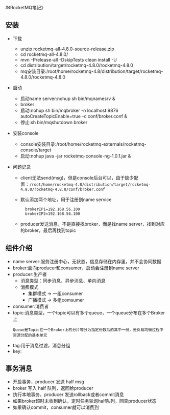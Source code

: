 #《RocketMQ笔记》

## 安装
  * 下载
  
    * unzip rocketmq-all-4.8.0-source-release.zip
    * cd rocketmq-all-4.8.0/
    * mvn -Prelease-all -DskipTests clean install -U
    * cd distribution/target/rocketmq-4.8.0/rocketmq-4.8.0
    * mq安装目录:/root/home/rocketmq-4.8/distribution/target/rocketmq-4.8.0/rocketmq-4.8.0

  * 启动
    * 启动name server:nohup sh bin/mqnamesrv &
    * broker
    * 启动:nohup sh bin/mqbroker -n localhost:9876 autoCreateTopicEnable=true -c conf/broker.conf &
    * 停止:sh bin/mqshutdown broker

  * 安装console
    * console安装目录:/root/home/rocketmq-externals/rocketmq-console/target
    * 启动:nohup java -jar rocketmq-console-ng-1.0.1.jar &

  * 问题记录
    * client无法send(msg)，但是console后台可以，由于缺少配置：`/root/home/rocketmq-4.8/distribution/target/rocketmq-4.8.0/rocketmq-4.8.0/conf/broker.conf`
    * 默认添加两个地址，用于注册到name service
    
      ```
        brokerIP1=192.168.56.100
        brokerIP2=192.168.56.100
      ```
                                        
    * producer发送消息，不是直接找broker，而是找name server，找到对应的broker，最后再找到topic
    
## 组件介绍

  * name server:服务注册中心，无状态，信息存储在内存里，并不会协同数据
  * broker:面向producer和consumer，启动会注册到name server
  * producer:生产者
    * 消息类型：同步消息、异步消息、单向消息
    * 消费模式
      * 集群模式 -> 一组consumer
      * 广播模式 -> 多组comsumer
  * consumer:消费者
  * topic:消息类型，一个topic可以有多个queue，一个queue分布在多个Broker上
      ```
      Queue是Topic在一个Broker上的分片等分为指定份数后的其中一份，是负载均衡过程中资源分配的基本单元
      ```
  * tag:用于消息过滤，消息分组
  * key:
  
## 事务消息
  * 开启事务，producer 发送 half msg
  * broker 写入 half 队列，返回给producer
  * 执行本地事务，producer 发送rollback或者commit消息
  * 如果broker超时未收到确认，定时任务轮询half队列，回查producer状态
  * 如果确认commit，consumer就可以消费到
